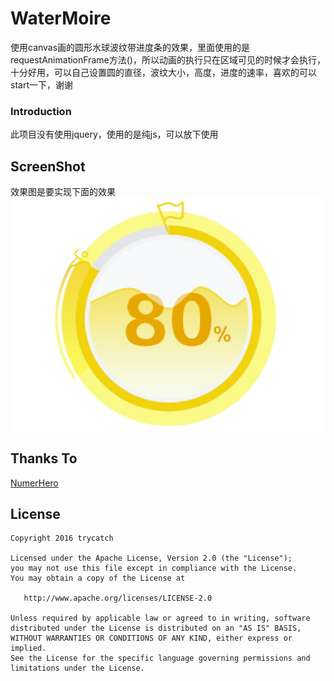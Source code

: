 # WaterMoire
使用canvas画的圆形水球波纹带进度条的效果，里面使用的是requestAnimationFrame方法()，所以动画的执行只在区域可见的时候才会执行，十分好用，可以自己设置圆的直径，波纹大小，高度，进度的速率，喜欢的可以start一下，谢谢

### Introduction
此项目没有使用jquery，使用的是纯js，可以放下使用

## ScreenShot
效果图是要实现下面的效果<br>
![WaterMoire](images/gif1.png "效果图是")


## Thanks To
<a href="https://github.com/NumerHero/animations" target="_blank">NumerHero</a>
<br>

## License

```
Copyright 2016 trycatch

Licensed under the Apache License, Version 2.0 (the "License");
you may not use this file except in compliance with the License.
You may obtain a copy of the License at

   http://www.apache.org/licenses/LICENSE-2.0

Unless required by applicable law or agreed to in writing, software
distributed under the License is distributed on an "AS IS" BASIS,
WITHOUT WARRANTIES OR CONDITIONS OF ANY KIND, either express or implied.
See the License for the specific language governing permissions and
limitations under the License.
```